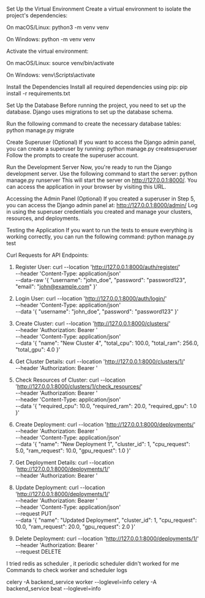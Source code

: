 Set Up the Virtual Environment
Create a virtual environment to isolate the project's dependencies:

On macOS/Linux:
python3 -m venv venv

On Windows:
python -m venv venv

Activate the virtual environment:

On macOS/Linux:
source venv/bin/activate

On Windows:
venv\Scripts\activate

Install the Dependencies
Install all required dependencies using pip:
pip install -r requirements.txt

Set Up the Database
Before running the project, you need to set up the database. Django uses migrations to set up the database schema.

Run the following command to create the necessary database tables:
python manage.py migrate

Create Superuser (Optional)
If you want to access the Django admin panel, you can create a superuser by running:
python manage.py createsuperuser
Follow the prompts to create the superuser account.

Run the Development Server
Now, you're ready to run the Django development server. Use the following command to start the server:
python manage.py runserver
This will start the server on http://127.0.0.1:8000/. You can access the application in your browser by visiting this URL.

Accessing the Admin Panel (Optional)
If you created a superuser in Step 5, you can access the Django admin panel at:
http://127.0.0.1:8000/admin/
Log in using the superuser credentials you created and manage your clusters, resources, and deployments.

Testing the Application
If you want to run the tests to ensure everything is working correctly, you can run the following command:
python manage.py test

Curl Requests for API Endpoints:

1. Register User:
curl --location 'http://127.0.0.1:8000/auth/register/' \
--header 'Content-Type: application/json' \
--data-raw '{
  "username": "john_doe",
  "password": "password123",
  "email": "john@example.com"
}'

2. Login User:
curl --location 'http://127.0.0.1:8000/auth/login/' \
--header 'Content-Type: application/json' \
--data '{
  "username": "john_doe",
  "password": "password123"
}'

3. Create Cluster:
curl --location 'http://127.0.0.1:8000/clusters/' \
--header 'Authorization: Bearer <TOKEN>' \
--header 'Content-Type: application/json' \
--data '{
  "name": "New Cluster 4",
  "total_cpu": 100.0,
  "total_ram": 256.0,
  "total_gpu": 4.0
}'

4. Get Cluster Details:
curl --location 'http://127.0.0.1:8000/clusters/1/' \
--header 'Authorization: Bearer <TOKEN>'

5. Check Resources of Cluster:
curl --location 'http://127.0.0.1:8000/clusters/1/check_resources/' \
--header 'Authorization: Bearer <TOKEN>' \
--header 'Content-Type: application/json' \
--data '{
  "required_cpu": 10.0,
  "required_ram": 20.0,
  "required_gpu": 1.0
}'

6. Create Deployment:
curl --location 'http://127.0.0.1:8000/deployments/' \
--header 'Authorization: Bearer <TOKEN>' \
--header 'Content-Type: application/json' \
--data '{
  "name": "New Deployment 1",
  "cluster_id": 1,
  "cpu_request": 5.0,
  "ram_request": 10.0,
  "gpu_request": 1.0
}'

7. Get Deployment Details:
curl --location 'http://127.0.0.1:8000/deployments/1/' \
--header 'Authorization: Bearer <TOKEN>'

8. Update Deployment:
curl --location 'http://127.0.0.1:8000/deployments/1/' \
--header 'Authorization: Bearer <TOKEN>' \
--header 'Content-Type: application/json' \
--request PUT \
--data '{
  "name": "Updated Deployment",
  "cluster_id": 1,
  "cpu_request": 10.0,
  "ram_request": 20.0,
  "gpu_request": 2.0
}'

9. Delete Deployment:
curl --location 'http://127.0.0.1:8000/deployments/1/' \
--header 'Authorization: Bearer <TOKEN>' \
--request DELETE
   


I tried redis as scheduler , it periodic scheduler didn't worked for me
Commands to check worker and scheduler logs

celery -A backend_service worker --loglevel=info
celery -A backend_service  beat --loglevel=info